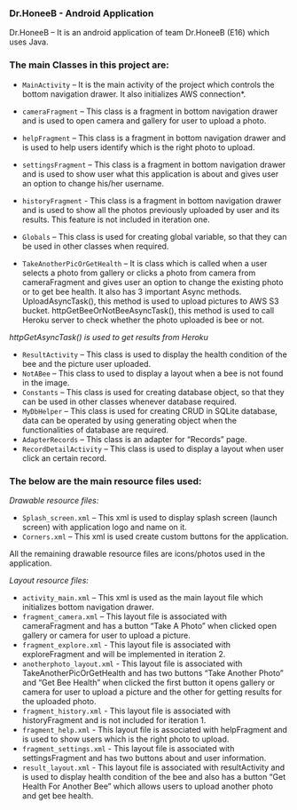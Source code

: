 ### Dr.HoneeB - Android Application

Dr.HoneeB – It is an android application of team Dr.HoneeB (E16) which uses Java.


### The main Classes in this project are:

* `MainActivity` – It is the main activity of the project which controls the bottom navigation drawer. It also initializes AWS connection*.
* `cameraFragment` – This class is a fragment in bottom navigation drawer and is used to open camera and gallery for user to upload a photo.
* `helpFragment` – This class is a fragment in bottom navigation drawer and is used to help users identify which is the right photo to upload.
* `settingsFragment` – This class is a fragment in bottom navigation drawer and is used to show user what this application is about and gives user an option to change his/her username.
* `historyFragment` - This class is a fragment in bottom navigation drawer and is used to show all the photos previously uploaded by user and its results. This feature is not included in iteration one.

* `Globals` – This class is used for creating global variable, so that they can be used in other classes when required.
* `TakeAnotherPicOrGetHealth` – It is class which is called when a user selects a photo from gallery or clicks a photo from camera from cameraFragment and gives user an option to change the existing photo or to get bee health. It also has 3 important Async methods. 
UploadAsyncTask(), this method is used to upload pictures to AWS S3 bucket. httpGetBeeOrNotBeeAsyncTask(), this method is used to call Heroku server to check whether the photo uploaded is bee or not.

*httpGetAsyncTask() is used to get results from Heroku*

* `ResultActivity` – This class is used to display the health condition of the bee and the picture user uploaded.
* `NotABee` – This class to used to display a layout when a bee is not found in the image.
* `Constants` – This class is used for creating database object, so that they can be used in other classes whenever database required.
* `MyDbHelper` – This class is used for creating CRUD in SQLite database, data can be operated by using generating object when the functionalities of database are required.
* `AdapterRecords` – This class is an adapter for “Records” page.
* `RecordDetailActivity` – This class is used to display a layout when user click an certain record.

### The below are the main resource files used:

*Drawable resource files:*
* `Splash_screen.xml` – This xml is used to display splash screen (launch screen) with application logo and name on it.
* `Corners.xml` – This xml is used create custom buttons for the application.

All the remaining drawable resource files are icons/photos used in the application.

*Layout resource files:*
* `activity_main.xml` – This xml is used as the main layout file which initializes bottom navigation drawer.
* `fragment_camera.xml` – This layout file is associated with cameraFragment and has a button “Take A Photo” when clicked open gallery or camera for user to upload a picture.
* `fragment_explore.xml` - This layout file is associated with exploreFragment and will be implemented in iteration 2.
* `anotherphoto_layout.xml` - This layout file is associated with TakeAnotherPicOrGetHealth and has two buttons “Take Another Photo” and “Get Bee Health” when clicked the first button it opens gallery or camera for user to upload a picture and the other for getting results for the uploaded photo.
* `fragment_history.xml` - This layout file is associated with historyFragment and is not included for iteration 1.
* `fragment_help.xml` - This layout file is associated with helpFragment and is used to show users which is the right photo to upload.
* `fragment_settings.xml` - This layout file is associated with settingsFragment and has two buttons about and user information.
* `result_layout.xml` - This layout file is associated with resultActivity and is used to display health condition of the bee and also has a button “Get Health For Another Bee” which allows users to upload another photo and get bee health.
